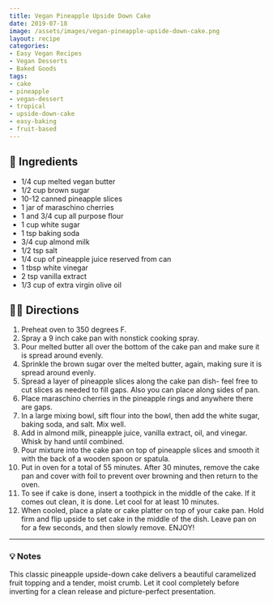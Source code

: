 ```yaml
---
title: Vegan Pineapple Upside Down Cake
date: 2019-07-18
image: /assets/images/vegan-pineapple-upside-down-cake.png
layout: recipe
categories:
- Easy Vegan Recipes
- Vegan Desserts
- Baked Goods
tags:
- cake
- pineapple
- vegan-dessert
- tropical
- upside-down-cake
- easy-baking
- fruit-based
---
```


## 🧾 Ingredients

- 1/4 cup melted vegan butter
- 1/2 cup brown sugar
- 10-12 canned pineapple slices
- 1 jar of maraschino cherries
- 1 and 3/4 cup all purpose flour
- 1 cup white sugar
- 1 tsp baking soda
- 3/4 cup almond milk
- 1/2 tsp salt
- 1/4 cup of pineapple juice reserved from can
- 1 tbsp white vinegar
- 2 tsp vanilla extract
- 1/3 cup of extra virgin olive oil

## 👩‍🍳 Directions

1. Preheat oven to 350 degrees F.
2. Spray a 9 inch cake pan with nonstick cooking spray.
3. Pour melted butter all over the bottom of the cake pan and make sure it is spread around evenly.
4. Sprinkle the brown sugar over the melted butter, again, making sure it is spread around evenly.
5. Spread a layer of pineapple slices along the cake pan dish- feel free to cut slices as needed to fill gaps. Also you can place along sides of pan.
6. Place maraschino cherries in the pineapple rings and anywhere there are gaps.
7. In a large mixing bowl, sift flour into the bowl, then add the white sugar, baking soda, and salt. Mix well. 
8. Add in almond milk, pineapple juice, vanilla extract, oil, and vinegar. Whisk by hand until combined.
9. Pour mixture into the cake pan on top of pineapple slices and smooth it with the back of a wooden spoon or spatula.
10. Put in oven for a total of 55 minutes. After 30 minutes, remove the cake pan and cover with foil to prevent over browning and then return to the oven.
11. To see if cake is done, insert a toothpick in the middle of the cake. If it comes out clean, it is done. Let cool for at least 10 minutes.
12. When cooled, place a plate or cake platter on top of your cake pan. Hold firm and flip upside to set cake in the middle of the dish. Leave pan on for a few seconds, and then slowly remove. ENJOY!


---

### 💡 Notes

This classic pineapple upside-down cake delivers a beautiful caramelized fruit topping and a tender, moist crumb. Let it cool completely before inverting for a clean release and picture-perfect presentation.



